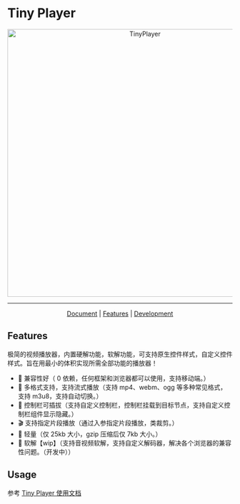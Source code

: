 # Tiny Player

<p align="center">
  <a href="https://tiny-player.vercel.app/">
    <picture>
      <source media="(prefers-color-scheme: dark)" srcset="https://assets.fedtop.com/picbed/202306061400114.png">
      <img alt="TinyPlayer" src="https://assets.fedtop.com/picbed/202306061400114.png" width="600" />
    </picture>
  </a>
</p>

<!-- <p align="center">
  <a href="https://github.com/wangrongding/tiny-player"><img alt="stars" src="https://img.shields.io/github/stars/wangrongding/ding-trans?style=flat" /></a>
  <a href="https://www.npmjs.com/package/tiny-player"><img alt="npm" src="https://img.shields.io/npm/dt/tiny-player?style=flat&label=downloads&color=cb3837&labelColor=cb0000&logo=npm" /></a>
</p> -->

---

<p align="center">
  <a href="https://tiny-player.vercel.app">Document</a> |
  <a href="#Features">Features</a> |
  <a href="#Development">Development</a> 
</p>

## Features

极简的视频播放器，内置硬解功能，软解功能，可支持原生控件样式，自定义控件样式。旨在用最小的体积实现所需全部功能的播放器！

- 🧩 兼容性好（ 0 依赖，任何框架和浏览器都可以使用，支持移动端。）
- 🌸 多格式支持，支持流式播放（支持 mp4、webm、ogg 等多种常见格式，支持 m3u8，支持自动切换。）
- 🌟 控制栏可插拔（支持自定义控制栏，控制栏挂载到目标节点，支持自定义控制栏组件显示隐藏。）
- 🎬 支持指定片段播放（通过入参指定片段播放，类裁剪。）
- 🎨 轻量（仅 25kb 大小，gzip 压缩后仅 7kb 大小。）
- 🥳 软解【wip】（支持音视频软解，支持自定义解码器，解决各个浏览器的兼容性问题。（开发中））

## Usage

参考 [Tiny Player 使用文档](https://tiny-player.vercel.app)
